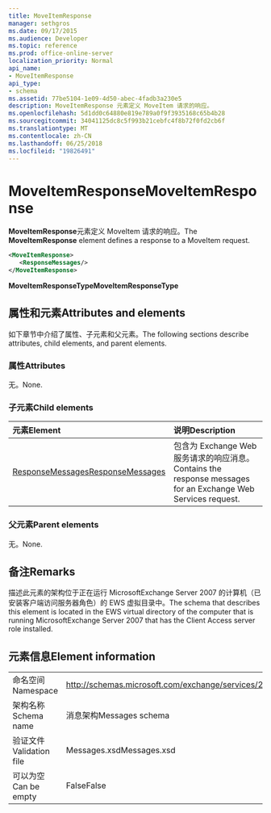 ```yaml
---
title: MoveItemResponse
manager: sethgros
ms.date: 09/17/2015
ms.audience: Developer
ms.topic: reference
ms.prod: office-online-server
localization_priority: Normal
api_name:
- MoveItemResponse
api_type:
- schema
ms.assetid: 77be5104-1e09-4d50-abec-4fadb3a230e5
description: MoveItemResponse 元素定义 MoveItem 请求的响应。
ms.openlocfilehash: 5d1dd0c64880e819e789a0f9f3935168c65b4b28
ms.sourcegitcommit: 34041125dc8c5f993b21cebfc4f8b72f0fd2cb6f
ms.translationtype: MT
ms.contentlocale: zh-CN
ms.lasthandoff: 06/25/2018
ms.locfileid: "19826491"
---
```

# <a name="moveitemresponse"></a><span data-ttu-id="84902-103">MoveItemResponse</span><span class="sxs-lookup"><span data-stu-id="84902-103">MoveItemResponse</span></span>

<span data-ttu-id="84902-104">**MoveItemResponse**元素定义 MoveItem 请求的响应。</span><span class="sxs-lookup"><span data-stu-id="84902-104">The **MoveItemResponse** element defines a response to a MoveItem request.</span></span> 
  
```xml
<MoveItemResponse>
   <ResponseMessages/>
</MoveItemResponse>
```

 <span data-ttu-id="84902-105">**MoveItemResponseType**</span><span class="sxs-lookup"><span data-stu-id="84902-105">**MoveItemResponseType**</span></span>
## <a name="attributes-and-elements"></a><span data-ttu-id="84902-106">属性和元素</span><span class="sxs-lookup"><span data-stu-id="84902-106">Attributes and elements</span></span>

<span data-ttu-id="84902-107">如下章节中介绍了属性、子元素和父元素。</span><span class="sxs-lookup"><span data-stu-id="84902-107">The following sections describe attributes, child elements, and parent elements.</span></span>
  
### <a name="attributes"></a><span data-ttu-id="84902-108">属性</span><span class="sxs-lookup"><span data-stu-id="84902-108">Attributes</span></span>

<span data-ttu-id="84902-109">无。</span><span class="sxs-lookup"><span data-stu-id="84902-109">None.</span></span>
  
### <a name="child-elements"></a><span data-ttu-id="84902-110">子元素</span><span class="sxs-lookup"><span data-stu-id="84902-110">Child elements</span></span>

|<span data-ttu-id="84902-111">**元素**</span><span class="sxs-lookup"><span data-stu-id="84902-111">**Element**</span></span>|<span data-ttu-id="84902-112">**说明**</span><span class="sxs-lookup"><span data-stu-id="84902-112">**Description**</span></span>|
|:-----|:-----|
|[<span data-ttu-id="84902-113">ResponseMessages</span><span class="sxs-lookup"><span data-stu-id="84902-113">ResponseMessages</span></span>](responsemessages.md) <br/> |<span data-ttu-id="84902-114">包含为 Exchange Web 服务请求的响应消息。</span><span class="sxs-lookup"><span data-stu-id="84902-114">Contains the response messages for an Exchange Web Services request.</span></span>  <br/> |
   
### <a name="parent-elements"></a><span data-ttu-id="84902-115">父元素</span><span class="sxs-lookup"><span data-stu-id="84902-115">Parent elements</span></span>

<span data-ttu-id="84902-116">无。</span><span class="sxs-lookup"><span data-stu-id="84902-116">None.</span></span>
  
## <a name="remarks"></a><span data-ttu-id="84902-117">备注</span><span class="sxs-lookup"><span data-stu-id="84902-117">Remarks</span></span>

<span data-ttu-id="84902-118">描述此元素的架构位于正在运行 MicrosoftExchange Server 2007 的计算机（已安装客户端访问服务器角色）的 EWS 虚拟目录中。</span><span class="sxs-lookup"><span data-stu-id="84902-118">The schema that describes this element is located in the EWS virtual directory of the computer that is running MicrosoftExchange Server 2007 that has the Client Access server role installed.</span></span>
  
## <a name="element-information"></a><span data-ttu-id="84902-119">元素信息</span><span class="sxs-lookup"><span data-stu-id="84902-119">Element information</span></span>

|||
|:-----|:-----|
|<span data-ttu-id="84902-120">命名空间</span><span class="sxs-lookup"><span data-stu-id="84902-120">Namespace</span></span>  <br/> |http://schemas.microsoft.com/exchange/services/2006/messages  <br/> |
|<span data-ttu-id="84902-121">架构名称</span><span class="sxs-lookup"><span data-stu-id="84902-121">Schema name</span></span>  <br/> |<span data-ttu-id="84902-122">消息架构</span><span class="sxs-lookup"><span data-stu-id="84902-122">Messages schema</span></span>  <br/> |
|<span data-ttu-id="84902-123">验证文件</span><span class="sxs-lookup"><span data-stu-id="84902-123">Validation file</span></span>  <br/> |<span data-ttu-id="84902-124">Messages.xsd</span><span class="sxs-lookup"><span data-stu-id="84902-124">Messages.xsd</span></span>  <br/> |
|<span data-ttu-id="84902-125">可以为空</span><span class="sxs-lookup"><span data-stu-id="84902-125">Can be empty</span></span>  <br/> |<span data-ttu-id="84902-126">False</span><span class="sxs-lookup"><span data-stu-id="84902-126">False</span></span>  <br/> |
   

